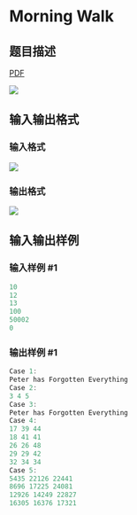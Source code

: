 # Morning Walk

## 题目描述

[problemUrl]: https://uva.onlinejudge.org/index.php?option=com_onlinejudge&Itemid=8&category=27&page=show_problem&problem=2522

[PDF](https://uva.onlinejudge.org/external/115/p11527.pdf)

![](https://cdn.luogu.com.cn/upload/vjudge_pic/UVA11527/631f702404a6dd068369bc33765aa3fa4e4326b9.png)

## 输入输出格式

### 输入格式

![](https://cdn.luogu.com.cn/upload/vjudge_pic/UVA11527/f3661481ef9727b2b43c5e2cccb4f6dba9b8f8f9.png)

### 输出格式

![](https://cdn.luogu.com.cn/upload/vjudge_pic/UVA11527/620c9c12968eb1c53a4bbdca423136ba4c294b3f.png)

## 输入输出样例

### 输入样例 #1

```cpp
10
12
13
100
50002
0
```


### 输出样例 #1

```cpp
Case 1:
Peter has Forgotten Everything
Case 2:
3 4 5
Case 3:
Peter has Forgotten Everything
Case 4:
17 39 44
18 41 41
26 26 48
29 29 42
32 34 34
Case 5:
5435 22126 22441
8696 17225 24081
12926 14249 22827
16305 16376 17321
```


